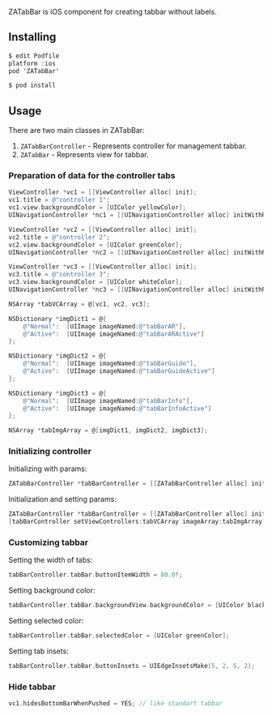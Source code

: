ZATabBar is iOS component for creating tabbar without labels.

## Installing

```objective-c
$ edit Podfile
platform :ios
pod 'ZATabBar'

$ pod install
```


## Usage

There are two main classes in ZATabBar:

1. `ZATabBarController` - Represents controller for management tabbar.
2. `ZATabBar` - Represents view for tabbar.


### Preparation of data for the controller tabs

```objective-c
ViewController *vc1 = [[ViewController alloc] init];
vc1.title = @"controller 1";
vc1.view.backgroundColor = [UIColor yellowColor];
UINavigationController *nc1 = [[UINavigationController alloc] initWithRootViewController:vc1];

ViewController *vc2 = [[ViewController alloc] init];
vc2.title = @"controller 2";
vc2.view.backgroundColor = [UIColor greenColor];
UINavigationController *nc2 = [[UINavigationController alloc] initWithRootViewController:vc2];

ViewController *vc3 = [[ViewController alloc] init];
vc3.title = @"controller 3";
vc3.view.backgroundColor = [UIColor whiteColor];
UINavigationController *nc3 = [[UINavigationController alloc] initWithRootViewController:vc3];

NSArray *tabVCArray = @[vc1, vc2, vc3];

NSDictionary *imgDict1 = @{
    @"Normal":  [UIImage imageNamed:@"tabBarAR"],
    @"Active":  [UIImage imageNamed:@"tabBarARActive"]
};

NSDictionary *imgDict2 = @{
    @"Normal":  [UIImage imageNamed:@"tabBarGuide"],
    @"Active":  [UIImage imageNamed:@"tabBarGuideActive"]
};

NSDictionary *imgDict3 = @{
    @"Normal":  [UIImage imageNamed:@"tabBarInfo"],
    @"Active":  [UIImage imageNamed:@"tabBarInfoActive"]
};

NSArray *tabImgArray = @[imgDict1, imgDict2, imgDict3];
```

### Initializing controller

Initializing with params:

```objective-c
ZATabBarController *tabBarController = [[ZATabBarController alloc] initWithViewControllers:tabVCArray imageArray:tabImgArray];
```

Initialization and setting params:

```objective-c
ZATabBarController *tabBarController = [[ZATabBarController alloc] init];
[tabBarController setViewControllers:tabVCArray imageArray:tabImgArray];
```

### Customizing tabbar

Setting the width of tabs:

```objective-c
tabBarController.tabBar.buttonItemWidth = 80.0f;
```

Setting background color:

```objective-c
tabBarController.tabBar.backgroundView.backgroundColor = [UIColor blackColor];
```

Setting selected color:

```objective-c
tabBarController.tabBar.selectedColor = [UIColor greenColor];
```

Setting tab insets:

```objective-c
tabBarController.tabBar.buttonInsets = UIEdgeInsetsMake(5, 2, 5, 2);
```

### Hide tabbar

```objective-c
vc1.hidesBottomBarWhenPushed = YES; // like standart tabbar
```

